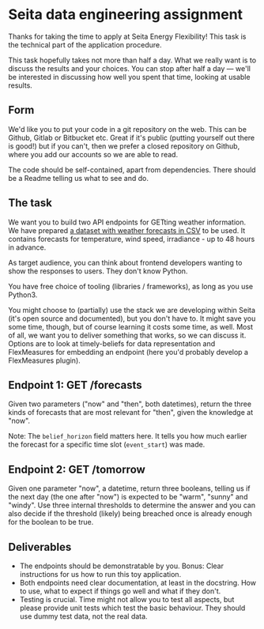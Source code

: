 # Seita data engineering assignment

Thanks for taking the time to apply at Seita Energy Flexibility! This task is the technical part of the application procedure.

This task hopefully takes not more than half a day. What we really want is to discuss the results and your choices. You can stop after half a day ― we'll be interested in discussing how well you spent that time, looking at usable results.

## Form

We'd like you to put your code in a git repository on the web. This can be Github, Gitlab or Bitbucket etc.
Great if it's public (putting yourself out there is good!) but if you can't, then we prefer a closed repository on Github, where you add our accounts so we are able to read.

The code should be self-contained, apart from dependencies.
There should be a Readme telling us what to see and do.

## The task

We want you to build two API endpoints for GETting weather information.
We have prepared [a dataset with weather forecasts in CSV](weather.csv) to be used. It contains forecasts for temperature, wind speed, irradiance - up to 48 hours in advance.

As target audience, you can think about frontend developers wanting to show the responses to users. They don't know Python.

You have free choice of tooling (libraries / frameworks), as long as you use Python3.

You might choose to (partially) use the stack we are developing within Seita (it's open source and documented), but you don't have to.
It might save you some time, though, but of course learning it costs some time, as well. Most of all, we want you to deliver something that works, so we can discuss it.
Options are to look at timely-beliefs for data representation and FlexMeasures for embedding an endpoint (here you'd probably develop a FlexMeasures plugin).

## Endpoint 1: GET /forecasts

Given two parameters ("now" and "then", both datetimes), return the three kinds of forecasts that are most relevant for "then", given the knowledge at "now".

Note: The ``belief_horizon`` field matters here. It tells you how much earlier the forecast for a specific time slot (``event_start``) was made.

## Endpoint 2: GET /tomorrow

Given one parameter "now", a datetime, return three booleans, telling us if the next day (the one after "now") is expected to be "warm", "sunny" and "windy".
Use three internal thresholds to determine the answer and you can also decide if the threshold (likely) being breached once is already enough for the boolean to be true.

## Deliverables

* The endpoints should be demonstratable by you. Bonus: Clear instructions for us how to run this toy application.
* Both endpoints need clear documentation, at least in the docstring. How to use, what to expect if things go well and what if they don't.
* Testing is crucial. Time might not allow you to test all aspects, but please provide unit tests which test the basic behaviour. They should use dummy test data, not the real data.
